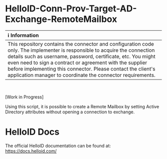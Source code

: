 # HelloID-Conn-Prov-Target-AD-Exchange-RemoteMailbox

| :information_source: Information |
|:---------------------------|
| This repository contains the connector and configuration code only. The implementer is responsible to acquire the connection details such as username, password, certificate, etc. You might even need to sign a contract or agreement with the supplier before implementing this connector. Please contact the client's application manager to coordinate the connector requirements.       |

<br />

[Work in Progress]

Using this script, it is possible to create a Remote Mailbox by setting Active Directory attributes without opening a connection to exchange.

# HelloID Docs
The official HelloID documentation can be found at: https://docs.helloid.com/
